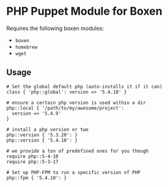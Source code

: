 # PHP Puppet Module for Boxen

Requires the following boxen modules:

* `boxen`
* `homebrew`
* `wget`

## Usage

```puppet
# Set the global default php (auto-installs it if it can)
class { 'php::global': version => '5.4.10' }

# ensure a certain php version is used within a dir
php::local { '/path/to/my/awesome/project':
  version => '5.4.9'
}

# install a php version or two
php::version { '5.3.20': }
php::version { '5.4.10': }

# we provide a ton of predefined ones for you though
require php::5-4-10
require php::5-3-17

# Set up PHP-FPM to run a specific version of PHP
php::fpm { '5.4.10': }

```
